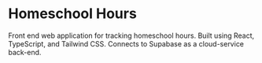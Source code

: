 # Homeschool Hours

Front end web application for tracking homeschool hours. Built using React, TypeScript, and Tailwind CSS. Connects to Supabase as a cloud-service back-end.